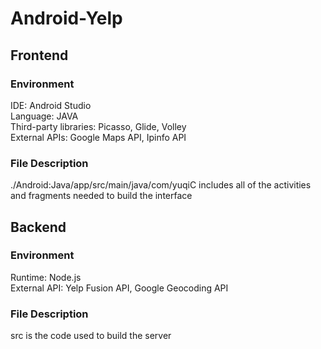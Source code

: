 # Android-Yelp

## Frontend
### Environment
IDE: Android Studio  
Language: JAVA  
Third-party libraries: Picasso, Glide, Volley  
External APIs: Google Maps API, Ipinfo API  

### File Description
./Android:Java/app/src/main/java/com/yuqiC includes all of the activities and fragments needed to build the interface

## Backend
### Environment
Runtime: Node.js  
External API: Yelp Fusion API, Google Geocoding API

### File Description
src is the code used to build the server
